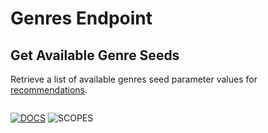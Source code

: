 # Genres Endpoint

[docs]: https://img.shields.io/static/v1?logo=spotify&label=&message=Docs&color=gray&style=flat
[scopes]: https://img.shields.io/static/v1?logo=&label=scopes&message=none&color=informational&style=flat

## Get Available Genre Seeds

Retrieve a list of available genres seed parameter values for [recommendations](./tracks.md#get-recommendations).

```ts

```

[![DOCS]](https://developer.spotify.com/documentation/web-api/reference/#/operations/get-recommendation-genres "Spotify Web API Documentation")
![SCOPES]
